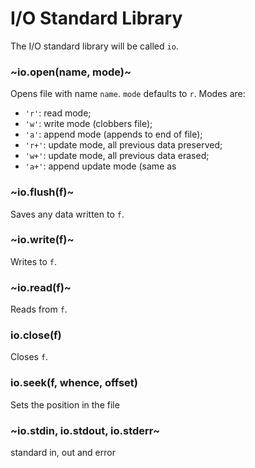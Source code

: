 # I/O Standard Library
The I/O standard library will be called `io`.

### ~io.open(name, mode)~
Opens file with name `name`. `mode` defaults to `r`. Modes are:
- `'r'`: read mode;
- `'w'`: write mode (clobbers file);
- `'a'`: append mode (appends to end of file);
- `'r+'`: update mode, all previous data preserved;
- `'w+'`: update mode, all previous data erased;
- `'a+'`: append update mode (same as 

### ~io.flush(f)~
Saves any data written to `f`.

### ~io.write(f)~
Writes to `f`.

### ~io.read(f)~
Reads from `f`.

### io.close(f)
Closes `f`.

### io.seek(f, whence, offset)
Sets the position in the file

### ~io.stdin, io.stdout, io.stderr~
standard in, out and error
